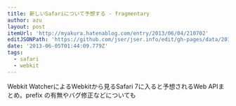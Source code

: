 ```yaml
---
title: 新しいSafariについて予想する - fragmentary
author: azu
layout: post
itemUrl: 'http://myakura.hatenablog.com/entry/2013/06/04/210702'
editJSONPath: 'https://github.com/jser/jser.info/edit/gh-pages/data/2013/06/index.json'
date: '2013-06-05T01:44:09.779Z'
tags:
  - safari
  - webkit
---
```

Webkit WatcherによるWebkitから見るSafari 7に入ると予想されるWeb APIまとめ。prefix の有無やバグ修正などについても
